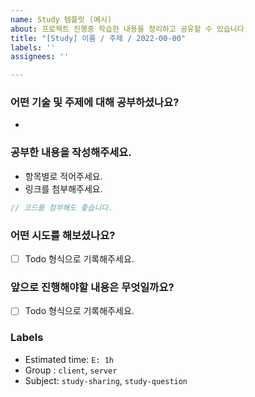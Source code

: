 ```yaml
---
name: Study 템플릿 (예시)
about: 프로젝트 진행중 학습한 내용을 정리하고 공유할 수 있습니다
title: "[Study] 이름 / 주제 / 2022-00-00"
labels: ''
assignees: ''

---
```


### 어떤 기술 및 주제에 대해 공부하셨나요?
- 

### 공부한 내용을 작성해주세요.

- 항목별로 적어주세요.
- 링크를 첨부해주세요.

```js
// 코드를 첨부해도 좋습니다.
```
### 어떤 시도를 해보셨나요?

- [ ] Todo 형식으로 기록해주세요.

### 앞으로 진행해야할 내용은 무엇일까요?

- [ ] Todo 형식으로 기록해주세요.

### Labels
- Estimated time: `E: 1h`
- Group : `client`, `server`
- Subject: `study-sharing`, `study-question`
